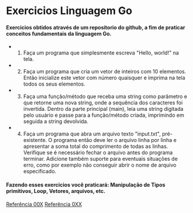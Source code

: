# Exercicios Linguagem Go

#### Exercicios obtidos através de um repositorio do github, a fim de praticar conceitos fundamentais da linguagem Go.

- 001.  Faça um programa que simplesmente escreva "Hello, world!" na tela.

- 002.  Faça um programa que cria um vetor de inteiros com 10 elementos. Então inicialize este vetor com número quaisquer e imprima na tela todos os seus elementos.

- 003.  Faça uma função/método que receba uma string como parâmetro e que retorne uma nova string, onde a sequência dos caracteres foi invertida. Dentro da parte principal (main), leia uma string digitada pelo usuário e passe para a função/método criada, imprimindo em seguida a string devolvida.

- 004.  Faça um programa que abra um arquivo texto "input.txt", pré-existente. O programa então deve ler o arquivo linha por linha e apresentar a soma total do comprimento de todas as linhas. Verifique se é necessário fechar o arquivo antes do programa terminar. Adicione também suporte para eventuais situações de erro, como por exemplo não conseguir abrir o nome de arquivo especificado.


#### Fazendo esses exercicios você praticará: Manipulação de Tipos primitivos, Loop, Vetores, arquivos, etc.


[Referência 00X](https://github.com/Diziano/Exercicios-Go-Language)
[Referência 0XX](https://www.youtube.com/@AprendaGo)
